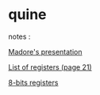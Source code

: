 # quine

notes : 

[Madore's presentation](http://www.madore.org/~david/computers/quine.html)

[List of registers (page 21)](https://uclibc.org/docs/psABI-x86_64.pdf)

[8-bits registers](https://stackoverflow.com/questions/20637569/assembly-registers-in-64-bit-architecture/20637866#20637866)